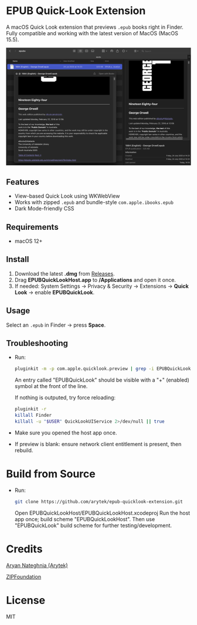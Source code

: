 # EPUB Quick-Look Extension

A macOS Quick Look extension that previews `.epub` books right in Finder. Fully compatible and working with the latest version of MacOS (MacOS 15.5).

![screenshot](docs/screenshot.png)

## Features
- View-based Quick Look using WKWebView
- Works with zipped `.epub` and bundle-style `com.apple.ibooks.epub`
- Dark Mode-friendly CSS

## Requirements
- macOS 12+

## Install
1. Download the latest **.dmg** from [Releases](../../releases).
2. Drag **EPUBQuickLookHost.app** to **/Applications** and open it once.
3. If needed: System Settings → Privacy & Security → Extensions → **Quick Look** → enable **EPUBQuickLook**.

## Usage
Select an `.epub` in Finder → press **Space**.

## Troubleshooting
- Run:
  ```bash
  pluginkit -m -p com.apple.quicklook.preview | grep -i EPUBQuickLook
  ```
  An entry called "EPUBQuickLook" should be visible with a "+" (enabled) symbol at the front of the line.
  
  If nothing is outputed, try force reloading:
  ```bash
  pluginkit -r
  killall Finder
  killall -u "$USER" QuickLookUIService 2>/dev/null || true
  ```
- Make sure you opened the host app once.
- If preview is blank: ensure network client entitlement is present, then rebuild.

# Build from Source
- Run:
  ```bash 
  git clone https://github.com/arytek/epub-quicklook-extension.git
  ```
  Open EPUBQuickLookHost/EPUBQuickLookHost.xcodeproj
  Run the host app once; build scheme "EPUBQuickLookHost". Then use "EPUBQuickLook" build scheme for further testing/development.

# Credits
[Aryan Nateghnia (Arytek)](https://github.com/arytek)

[ZIPFoundation](https://github.com/weichsel/ZIPFoundation)

# License
MIT

